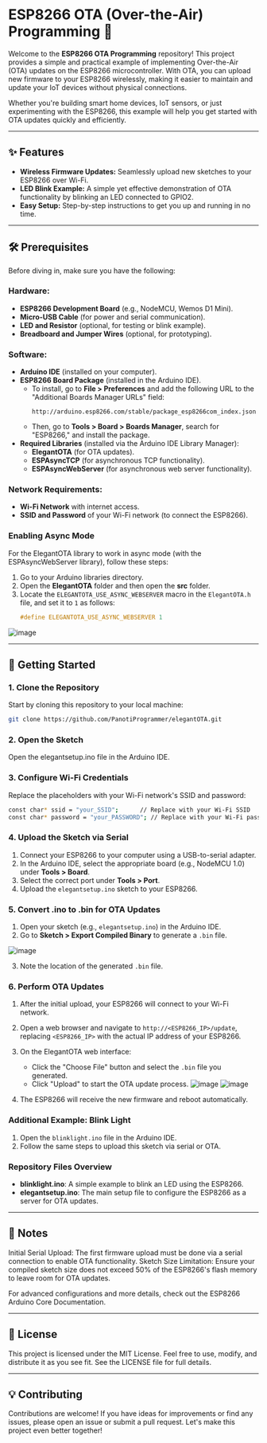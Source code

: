 # ESP8266 OTA (Over-the-Air) Programming 🚀

Welcome to the **ESP8266 OTA Programming** repository! This project provides a simple and practical example of implementing Over-the-Air (OTA) updates on the ESP8266 microcontroller. With OTA, you can upload new firmware to your ESP8266 wirelessly, making it easier to maintain and update your IoT devices without physical connections.

Whether you're building smart home devices, IoT sensors, or just experimenting with the ESP8266, this example will help you get started with OTA updates quickly and efficiently.

---

## ✨ Features

- **Wireless Firmware Updates:** Seamlessly upload new sketches to your ESP8266 over Wi-Fi.
- **LED Blink Example:** A simple yet effective demonstration of OTA functionality by blinking an LED connected to GPIO2.
- **Easy Setup:** Step-by-step instructions to get you up and running in no time.

---

## 🛠️ Prerequisites

Before diving in, make sure you have the following:

### **Hardware:**
- **ESP8266 Development Board** (e.g., NodeMCU, Wemos D1 Mini).
- **Micro-USB Cable** (for power and serial communication).
- **LED and Resistor** (optional, for testing or blink example).
- **Breadboard and Jumper Wires** (optional, for prototyping).

### **Software:**
- **Arduino IDE** (installed on your computer).
- **ESP8266 Board Package** (installed in the Arduino IDE).
  - To install, go to **File > Preferences** and add the following URL to the "Additional Boards Manager URLs" field:
    ```
    http://arduino.esp8266.com/stable/package_esp8266com_index.json
    ```
  - Then, go to **Tools > Board > Boards Manager**, search for "ESP8266," and install the package.
- **Required Libraries** (installed via the Arduino IDE Library Manager):
  - **ElegantOTA** (for OTA updates).
  - **ESPAsyncTCP** (for asynchronous TCP functionality).
  - **ESPAsyncWebServer** (for asynchronous web server functionality).

### **Network Requirements:**
- **Wi-Fi Network** with internet access.
- **SSID and Password** of your Wi-Fi network (to connect the ESP8266).

### **Enabling Async Mode**
For the ElegantOTA library to work in async mode (with the ESPAsyncWebServer library), follow these steps:

1. Go to your Arduino libraries directory.
2. Open the **ElegantOTA** folder and then open the **src** folder.
3. Locate the `ELEGANTOTA_USE_ASYNC_WEBSERVER` macro in the `ElegantOTA.h` file, and set it to `1` as follows:
   ```cpp
   #define ELEGANTOTA_USE_ASYNC_WEBSERVER 1
![image](https://github.com/user-attachments/assets/e8c9c7b9-2894-4828-933a-68bc46955b71)


---

## 🚀 Getting Started

### 1. Clone the Repository
Start by cloning this repository to your local machine:
```bash
git clone https://github.com/PanotiProgrammer/elegantOTA.git
```
### 2. Open the Sketch
Open the elegantsetup.ino file in the Arduino IDE.

### 3. Configure Wi-Fi Credentials
Replace the placeholders with your Wi-Fi network's SSID and password:

```bash
const char* ssid = "your_SSID";      // Replace with your Wi-Fi SSID
const char* password = "your_PASSWORD"; // Replace with your Wi-Fi password
```
### 4. Upload the Sketch via Serial
1. Connect your ESP8266 to your computer using a USB-to-serial adapter.
2. In the Arduino IDE, select the appropriate board (e.g., NodeMCU 1.0) under **Tools > Board**.
3. Select the correct port under **Tools > Port**.
4. Upload the `elegantsetup.ino` sketch to your ESP8266.

### 5. Convert .ino to .bin for OTA Updates
1. Open your sketch (e.g., `elegantsetup.ino`) in the Arduino IDE.
2. Go to **Sketch > Export Compiled Binary** to generate a `.bin` file.

![image](https://github.com/user-attachments/assets/9a29d71c-33ad-4340-9cea-1d7db615d24e)

3. Note the location of the generated `.bin` file.

### 6. Perform OTA Updates
1. After the initial upload, your ESP8266 will connect to your Wi-Fi network.
2. Open a web browser and navigate to `http://<ESP8266_IP>/update`, replacing `<ESP8266_IP>` with the actual IP address of your ESP8266.
3. On the ElegantOTA web interface:
   - Click the "Choose File" button and select the `.bin` file you generated.
   - Click "Upload" to start the OTA update process.
![image](https://github.com/user-attachments/assets/fc7f54c7-746e-4404-bd3f-40a5c3f994f5)
![image](https://github.com/user-attachments/assets/0a26c573-1a5f-443c-a4f6-a2ddd96d7a7f)

4. The ESP8266 will receive the new firmware and reboot automatically.

### Additional Example: Blink Light
1. Open the `blinklight.ino` file in the Arduino IDE.
2. Follow the same steps to upload this sketch via serial or OTA.

### Repository Files Overview
- **blinklight.ino**: A simple example to blink an LED using the ESP8266.
- **elegantsetup.ino**: The main setup file to configure the ESP8266 as a server for OTA updates.

---

## 📝 Notes
Initial Serial Upload: The first firmware upload must be done via a serial connection to enable OTA functionality. 
Sketch Size Limitation: Ensure your compiled sketch size does not exceed 50% of the ESP8266's flash memory to leave room for OTA updates.

For advanced configurations and more details, check out the ESP8266 Arduino Core Documentation.

---

## 📜 License
This project is licensed under the MIT License. Feel free to use, modify, and distribute it as you see fit. See the LICENSE file for full details.

---

## 💡 Contributing
Contributions are welcome! If you have ideas for improvements or find any issues, please open an issue or submit a pull request. Let's make this project even better together!
